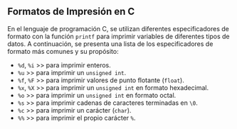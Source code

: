 ## Formatos de Impresión en C

En el lenguaje de programación C, se utilizan diferentes especificadores de formato con la función `printf` para imprimir variables de diferentes tipos de datos. A continuación, se presenta una lista de los especificadores de formato más comunes y su propósito:

- `%d`, `%i` >> para imprimir enteros.
- `%u` >> para imprimir un `unsigned int`.
- `%f`, `%F` >> para imprimir valores de punto flotante (`float`).
- `%x`, `%X` >> para imprimir un `unsigned int` en formato hexadecimal.
- `%o` >> para imprimir un `unsigned int` en formato octal.
- `%s` >> para imprimir cadenas de caracteres terminadas en `\0`.
- `%c` >> para imprimir un carácter (`char`).
- `%%` >> para imprimir el propio carácter `%`.